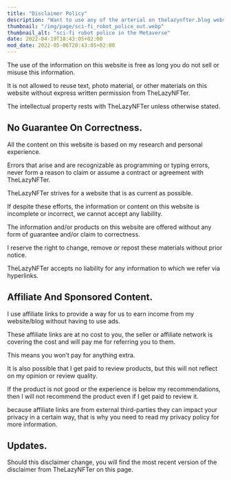 ```yaml
---
title: "Disclaimer Policy"
description: "Want to use any of the arterial on thelazynfter.blog website, make sure to read this page first."
thumbnail: "/img/page/sci-fi_robot_police_out.webp"
thumbnail_alt: "sci-fi robot police in the Metaverse"
date: 2022-04-19T18:43:05+02:00
mod_date: 2022-05-06T20:43:05+02:00
---
```


The use of the information on this website is free as long you do not sell or misuse this information.

It is not allowed to reuse text, photo material, or other materials on this website without express written permission from TheLazyNFTer.

The intellectual property rests with TheLazyNFTer unless otherwise stated.

## No Guarantee On Correctness.

All the content on this website is based on my research and personal experience.

Errors that arise and are recognizable as programming or typing errors, never form a reason to claim or assume a contract or agreement with TheLazyNFTer.

TheLazyNFTer strives for a website that is as current as possible.

If despite these efforts, the information or content on this website is incomplete or incorrect, we cannot accept any liability.

The information and/or products on this website are offered without any form of guarantee and/or claim to correctness.

I reserve the right to change, remove or repost these materials without prior notice.

TheLazyNFTer accepts no liability for any information to which we refer via hyperlinks.

## Affiliate And Sponsored Content.

I use affiliate links to provide a way for us to earn income from my website/blog without having to use ads.

These affiliate links are at no cost to you, the seller or affiliate network is covering the cost and will pay me for referring you to them.

This means you won’t pay for anything extra.

It is also possible that I get paid to review products, but this will not reflect on my opinion or review quality.

If the product is not good or the experience is below my recommendations, then I will not recommend the product even if I get paid to review it.

because affiliate links are from external third-parties they can impact your privacy in a certain way, that is why you need to read my privacy policy for more information.

## Updates.

Should this disclaimer change, you will find the most recent version of the disclaimer from TheLazyNFTer on this page.
